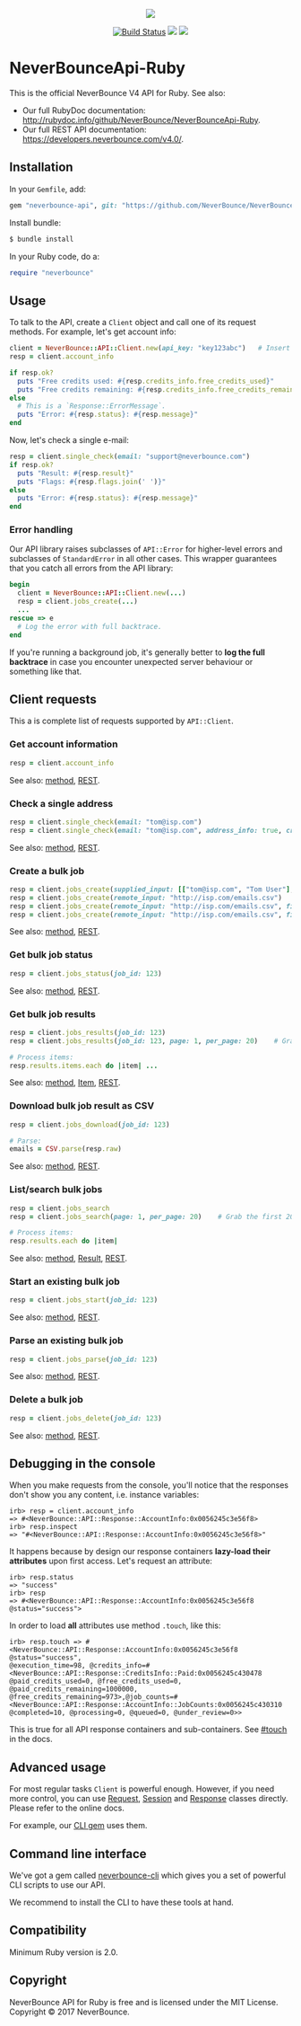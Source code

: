 
<p align="center"><img src="https://neverbounce-marketing.s3.amazonaws.com/neverbounce_color_600px.png"></p>

<p align="center">
  <a href="https://travis-ci.org/NeverBounce/NeverBounceApi-Ruby"><img src="https://travis-ci.org/NeverBounce/NeverBounceApi-Ruby.svg" alt="Build Status"></a>
  <a href="https://codeclimate.com/github/github/NeverBounce/NeverBounceApi-Ruby"><img src="https://codeclimate.com/github/github/NeverBounce/NeverBounceApi-Ruby/badges/gpa.svg" /></a>
  <a href="https://codeclimate.com/github/NeverBounce/NeverBounceApi-Ruby/coverage"><img src="https://codeclimate.com/github/NeverBounce/NeverBounceApi-Ruby/badges/coverage.svg" /></a>
</p>

NeverBounceApi-Ruby
===================

This is the official NeverBounce V4 API for Ruby. See also:

* Our full RubyDoc documentation: http://rubydoc.info/github/NeverBounce/NeverBounceApi-Ruby.
* Our full REST API documentation: https://developers.neverbounce.com/v4.0/.

## Installation

In your `Gemfile`, add:

```ruby
gem "neverbounce-api", git: "https://github.com/NeverBounce/NeverBounceApi-Ruby.git"
```

Install bundle:

```sh
$ bundle install
```

In your Ruby code, do a:

```ruby
require "neverbounce"
```

## Usage

To talk to the API, create a `Client` object and call one of its request methods.
For example, let's get account info:

```ruby
client = NeverBounce::API::Client.new(api_key: "key123abc")   # Insert YOUR key here.
resp = client.account_info

if resp.ok?
  puts "Free credits used: #{resp.credits_info.free_credits_used}"
  puts "Free credits remaining: #{resp.credits_info.free_credits_remaining}"
else
  # This is a `Response::ErrorMessage`.
  puts "Error: #{resp.status}: #{resp.message}"
end
```

Now, let's check a single e-mail:

```ruby
resp = client.single_check(email: "support@neverbounce.com")
if resp.ok?
  puts "Result: #{resp.result}"
  puts "Flags: #{resp.flags.join(' ')}"
else
  puts "Error: #{resp.status}: #{resp.message}"
end
```

### Error handling

Our API library raises subclasses of `API::Error` for higher-level errors and subclasses of `StandardError` in all other cases. This wrapper guarantees that you catch all errors from the API library:

```ruby
begin
  client = NeverBounce::API::Client.new(...)
  resp = client.jobs_create(...)
  ...
rescue => e
  # Log the error with full backtrace.
end
```

If you're running a background job, it's generally better to **log the full backtrace** in case you encounter unexpected server behaviour or something like that.

## Client requests

This a is complete list of requests supported by `API::Client`.

### Get account information

```ruby
resp = client.account_info
```

See also: [method](http://rubydoc.info/github/NeverBounce/NeverBounceApi-Ruby/NeverBounce/API/Client.html#account_info-instance_method), [REST](https://developers.neverbounce.com/v4.0/reference#account-info).

### Check a single address

```ruby
resp = client.single_check(email: "tom@isp.com")
resp = client.single_check(email: "tom@isp.com", address_info: true, credits_info: true, timeout: 3)
```

See also: [method](http://rubydoc.info/github/NeverBounce/NeverBounceApi-Ruby/NeverBounce/API/Client.html#single_check-instance_method), [REST](https://developers.neverbounce.com/v4.0/reference#single-check).

### Create a bulk job

```ruby
resp = client.jobs_create(supplied_input: [["tom@isp.com", "Tom User"], ["dick@domain.com", "Dick Other"]])
resp = client.jobs_create(remote_input: "http://isp.com/emails.csv")
resp = client.jobs_create(remote_input: "http://isp.com/emails.csv", filename: "emails.csv", run_sample: true)
resp = client.jobs_create(remote_input: "http://isp.com/emails.csv", filename: "emails.csv", auto_start: true)
```

See also: [method](http://rubydoc.info/github/NeverBounce/NeverBounceApi-Ruby/NeverBounce/API/Client.html#jobs_create-instance_method), [REST](https://developers.neverbounce.com/v4.0/reference#jobs-create).

### Get bulk job status

```ruby
resp = client.jobs_status(job_id: 123)
```

See also: [method](http://rubydoc.info/github/NeverBounce/NeverBounceApi-Ruby/NeverBounce/API/Client.html#jobs_status-instance_method), [REST](https://developers.neverbounce.com/v4.0/reference#jobs-status).

### Get bulk job results

```ruby
resp = client.jobs_results(job_id: 123)
resp = client.jobs_results(job_id: 123, page: 1, per_page: 20)    # Grab the first 20.

# Process items:
resp.results.items.each do |item| ...
```

See also: [method](http://rubydoc.info/github/NeverBounce/NeverBounceApi-Ruby/NeverBounce/API/Client.html#jobs_results-instance_method), [Item](http://rubydoc.info/github/NeverBounce/NeverBounceApi-Ruby/NeverBounce/API/Response/JobsResults/Item.html), [REST](https://developers.neverbounce.com/v4.0/reference#jobs-results).

### Download bulk job result as CSV

```ruby
resp = client.jobs_download(job_id: 123)

# Parse:
emails = CSV.parse(resp.raw)
```

See also: [method](http://rubydoc.info/github/NeverBounce/NeverBounceApi-Ruby/NeverBounce/API/Client.html#jobs_download-instance_method), [REST](https://developers.neverbounce.com/v4.0/reference#jobs-download).

### List/search bulk jobs

```ruby
resp = client.jobs_search
resp = client.jobs_search(page: 1, per_page: 20)    # Grab the first 20.

# Process items:
resp.results.each do |item|
```

See also: [method](http://rubydoc.info/github/NeverBounce/NeverBounceApi-Ruby/NeverBounce/API/Client.html#jobs_search-instance_method), [Result](http://rubydoc.info/github/NeverBounce/NeverBounceApi-Ruby/NeverBounce/API/Response/JobsSearch/Result.html), [REST](https://developers.neverbounce.com/v4.0/reference#jobs-search).

### Start an existing bulk job

```ruby
resp = client.jobs_start(job_id: 123)
```

See also: [method](http://rubydoc.info/github/NeverBounce/NeverBounceApi-Ruby/NeverBounce/API/Client.html#jobs_start-instance_method), [REST](https://developers.neverbounce.com/v4.0/reference#jobs-start).

### Parse an existing bulk job

```ruby
resp = client.jobs_parse(job_id: 123)
```

See also: [method](http://rubydoc.info/github/NeverBounce/NeverBounceApi-Ruby/NeverBounce/API/Client.html#jobs_parse-instance_method), [REST](https://developers.neverbounce.com/v4.0/reference#jobs-parse).

### Delete a bulk job

```ruby
resp = client.jobs_delete(job_id: 123)
```

See also: [method](http://rubydoc.info/github/NeverBounce/NeverBounceApi-Ruby/NeverBounce/API/Client.html#jobs_delete-instance_method), [REST](https://developers.neverbounce.com/v4.0/reference#jobs-delete).

## Debugging in the console

When you make requests from the console, you'll notice that the responses don't show you any content, i.e. instance variables:

```
irb> resp = client.account_info
=> #<NeverBounce::API::Response::AccountInfo:0x0056245c3e56f8>
irb> resp.inspect
=> "#<NeverBounce::API::Response::AccountInfo:0x0056245c3e56f8>"
```

It happens because by design our response containers **lazy-load their attributes** upon first access. Let's request an attribute:

```
irb> resp.status
=> "success"
irb> resp
=> #<NeverBounce::API::Response::AccountInfo:0x0056245c3e56f8 @status="success">
```

In order to load **all** attributes use method `.touch`, like this:

```
irb> resp.touch => #<NeverBounce::API::Response::AccountInfo:0x0056245c3e56f8 @status="success",
@execution_time=98, @credits_info=#<NeverBounce::API::Response::CreditsInfo::Paid:0x0056245c430478
@paid_credits_used=0, @free_credits_used=0, @paid_credits_remaining=1000000,
@free_credits_remaining=973>,@job_counts=#<NeverBounce::API::Response::AccountInfo::JobCounts:0x0056245c430310
@completed=10, @processing=0, @queued=0, @under_review=0>>
```

This is true for all API response containers and sub-containers. See [#touch](http://rubydoc.info/github/NeverBounce/NeverBounceApi-Ruby/NeverBounce/API/Feature/Oattrs/InstanceMethods.html#touch-instance_method) in the docs.

## Advanced usage

For most regular tasks `Client` is powerful enough. However, if you need more control, you can use [Request](http://rubydoc.info/github/NeverBounce/NeverBounceApi-Ruby/NeverBounce/API/Request.html), [Session](http://rubydoc.info/github/NeverBounce/NeverBounceApi-Ruby/NeverBounce/API/Session.html) and [Response](http://rubydoc.info/github/NeverBounce/NeverBounceApi-Ruby/NeverBounce/API/Response/SuccessMessage.html) classes directly. Please refer to the online docs.

For example, our [CLI gem]() uses them.

## Command line interface

We've got a gem called [neverbounce-cli](https://github.com/NeverBounce/NeverBounceCli-Ruby) which gives you a set of powerful CLI scripts to use our API.

We recommend to install the CLI to have these tools at hand.

## Compatibility

Minimum Ruby version is 2.0.

## Copyright

NeverBounce API for Ruby is free and is licensed under the MIT License.
Copyright &copy; 2017 NeverBounce.

